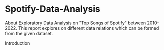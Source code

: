 # Spotify-Data-Analysis


About Exploratory Data Analysis on "Top Songs of Spotify" between 2010-2022. This report explores on different data relations which can be formed from the given dataset.

Introduction
